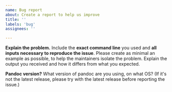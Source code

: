 ```yaml
---
name: Bug report
about: Create a report to help us improve
title: ''
labels: 'bug'
assignees: ''

---
```

<!--
Thank you for reporting an issue! Before you continue, please make sure that you have

- searched the [issue tracker](https://github.com/jgm/pandoc/issues) for similar issues (including closed issues).
- searched the [discussion forum](https://github.com/jgm/pandoc/discussions) for
  solutions.
- reproduced your issue on the [latest release of pandoc](https://github.com/jgm/pandoc/releases), or online at [try pandoc](https://pandoc.org/try).

Note that this bug tracker is for reporting bugs, not asking
questions.  For questions, use the [discussion
forum](https://github.com/jgm/pandoc/discussions).
-->

**Explain the problem.**
Include the **exact command line** you used and **all inputs necessary to reproduce the issue**.  Please create as minimal an example as possible, to help the maintainers isolate the problem.  Explain the output you received and how it differs from what you expected.

**Pandoc version?**
What version of pandoc are you using, on what OS? (If it's not the latest release, please try with the latest release before reporting the issue.)
